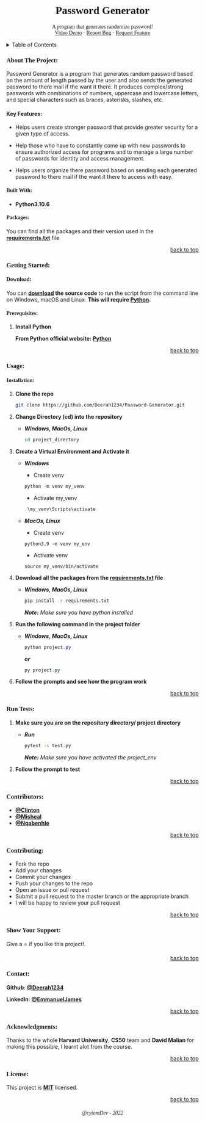 <!-- PROJECT HEADER -->
<br />
<div align="center">

  <h1 style="font-family:verdana;" align="center">Password Generator</h1>

  <p style="font-family:verdana;" align="center">
    A program that generates randomize password!
    <!-- Video Demo -->
    <br />
    <a  style="font-family:verdana;" href="">Video Demo</a>
    ·
    <!-- Report Bug -->
    <a style="font-family:verdana;" href="https://github.com/Deerah1234/Paasword-Generator/issues">Report Bug</a>
    ·
    <!-- Request Feature -->
    <a style="font-family:verdana;" href="https://github.com/Deerah1234/Paasword-Generator/issues">Request Feature</a>
  </p>
</div>

<!-- TABLE OF CONTENTS -->
<details>
  <summary>Table of Contents</summary>
  <ol>
    <li>
      <a href="about-the-project">About The Project</a>
      <ul>
        <li><a href="##built-with">Built With</a></li>
      </ul>
      <ul>
        <li><a href="#Packages">Packages</a></li>
      </ul>
    </li>
    <li>
      <a href="#getting-started">Getting Started</a>
      <ul>
        <li><a href="#prerequisites">Prerequisites</a></li>
      </ul>
    </li>
    <li>
      <a href="#usage">Usage</a>
      <ul>
        <li><a href="#Installation">Installation</a></li>
      </ul>
    </li>
    <li><a href="#run-tests">Run Tests</a></li>
    <li><a href="#Contributors">Contributors</a></li>
    <li><a href="#contributing">Contributing</a></li>
    <li><a href="#show-your-support:">Show Your Support</a></li>  
    <li><a href="#contact">Contact</a></li>
    <li><a href="#acknowledgments">Acknowledgments</a></li>
  </ol>
</details>


<!-- ABOUT THE PROJECT -->
<h3 style="font-family:verdana;">About The Project:</h3>

<p style="font-family:verdana;">

Password Generator is a program that generates random password based on the amount of length passed by the user and also sends the generated password to there mail if the want it there.
It produces complex/strong passwords with combinations of numbers, uppercase and lowercase letters, and special characters such as braces, asterisks, slashes, etc.

#### Key Features:
* Helps users create stronger password that provide greater security for a given type of access.

* Help those who have to constantly come up with new passwords to ensure authorized access for programs and to manage a large number of passwords for identity and access management. 

* Helps users organize there password based on sending each generated password to there mail if the want it there to access with easy.

</p> 


<!-- BUILT WITH -->
<h4 style="font-family:verdana;">Built With:</h4>

* **Python3.10.6**


<!-- PACKAGES -->
<h4 style="font-family:verdana;">Packages:</h4>
<p style="font-family:verdana;">

You can find all the packages and their version used in the **[requirements.txt](https://github.com/Deerah1234/Paasword-Generator/blob/main/Project/requirements.txt)** file

</p>
<p align="right"><a href="https://github.com/Deerah1234/Paasword-Generator#password-generator">back to top</a></p>


<!-- GETTING STARTED -->
<h3 style="font-family:verdana;">Getting Started:</h3>

<!-- DOWNLOAD -->
<h4 style="font-family:verdana;">Download:</h4>

You can **[download](https://github.com/Deerah1234/Paasword-Generator/archive/refs/heads/main.zip) the source code** to run the script from the command line on Windows, macOS and Linux. **This will require [Python](https://www.python.org/downloads/).**

<!-- PREREQUISITES -->
<h4 style="font-family:verdana;">Prerequisites:</h4>
<p style="font-family:verdana;">

1. **Install Python**
    
    **From Python official website: [Python](https://www.python.org/downloads/)**
</p>
<p align="right"><a href="https://github.com/Deerah1234/Paasword-Generator#password-generator">back to top</a></p>


<!-- USAGE -->
<h3 style="font-family:verdana;">Usage:</h3>

<!-- INSTALLATION -->
<h4 style="font-family:verdana;">Installation:</h4>
<p style="font-family:verdana;">

1. **Clone the repo**

   ```sh
   git clone https://github.com/Deerah1234/Paasword-Generator.git
   ```

2. **Change Directory (cd) into the repository**
    - _**Windows, MacOs, Linux**_

      ```sh
      cd project_directory
      ```

3. **Create a Virtual Environment and Activate it**
    - _**Windows**_
        
        * Create venv
      ```powershell
      python -m venv my_venv
      ```
      * Activate my_venv
      ```powershell
      .\my_venv\Scripts\activate
      ```
    - _**MacOs, Linux**_

      * Create venv
      ```shell
      python3.9 -m venv my_env
      ```
      * Activate venv
      ```shell
      source my_venv/bin/activate
      ```

4. **Download all the packages from the **[requirements.txt](https://github.com/Deerah1234/Paasword-Generator/blob/main/Project/requirements.txt)** file**
    - _**Windows, MacOs, Linux**_

      ```sh
      pip install -r requirements.txt
      ```
      _**Note:** Make sure you have python installed_ 

5. **Run the following command in the project folder**
    - _**Windows, MacOs, Linux**_

      ```powershell
      python project.py
      ```
      _**or**_
      ```powershell
      py project.py
      ```
6. **Follow the prompts and see how the program work**
</p>
<p align="right"><a href="https://github.com/Deerah1234/Paasword-Generator#password-generator">back to top</a></p>


<!-- RUN TEST -->
<h3 style="font-family:verdana;">Run Tests:</h3>
<p style="font-family:verdana;">

1. **Make sure you are on the repository directory/ project directory**
   - _**Run**_
      
      ```sh
     pytest -s test.py
     ```
     _**Note:** Make sure you have activated the project_env_ 
   
2. **Follow the prompt to test**
</p>
<p align="right"><a href="https://github.com/Deerah1234/Paasword-Generator#password-generator">back to top</a></p>


<!-- CONTRIBUTORS -->
<h3 style="font-family:verdana;">Contributors:</h3>
<p style="font-family:verdana;">

* **[@Clinton](https://github.com/clipintoolz)**
* **[@Misheal](https://github.com/mishael-cypher)**
* **[@Nqabenhle](https://github.com/nqabenhle)**
</p>
<p align="right"><a href="https://github.com/Deerah1234/Paasword-Generator#password-generator">back to top</a></p>


<!-- CONTRIBUTING -->
<h3 style="font-family:verdana;">Contributing:</h3>
<p style="font-family:verdana;">

- Fork the repo
- Add your changes
- Commit your changes
- Push your changes to the repo
- Open an issue or pull request
- Submit a pull request to the master branch or the appropriate branch
- I will be happy to review your pull request
</p>
<p align="right"><a href="https://github.com/Deerah1234/Paasword-Generator#password-generator">back to top</a></p>


<!-- SHOW YOUR SUPPORT -->
<h3 style="font-family:verdana;">Show Your Support:</h3>
<p style="font-family:verdana;">

Give a :star: if you like this project!.
</p>
<p align="right"><a href="https://github.com/Deerah1234/Paasword-Generator#password-generator">back to top</a></p>


<!-- CONTACT -->
<h3 style="font-family:verdana;">Contact:</h3>
<p style="font-family:verdana;">

**Github**: **[@Deerah1234](https://twitter.com/deerah1234)**

**LinkedIn**: **[@EmmanuelJames](https://www.linkedin.com/in/emmanuel-james-0418b323b/)**
</p>
<p align="right"><a href="https://github.com/Deerah1234/Paasword-Generator#password-generator">back to top</a></p>


<!-- ACKNOWLEDGMENTS -->
<h3 style="font-family:verdana;">Acknowledgments:</h3>
<p style="font-family:verdana;">

Thanks to the whole **Harvard University**, **CS50** team and **David Malian** for making this possible, I learnt alot from the course.
</p>
<p align="right"><a href="https://github.com/Deerah1234/Paasword-Generator#password-generator">back to top</a></p>


<!-- LICENSE -->
<h3 style="font-family:verdana;">License:</h3>
<p style="font-family:verdana;">

This project is **[MIT](https://github.com/Deerah1234/Paasword-Generator/blob/main/LICENSE)** licensed. 
</p>
<p align="right"><a href="https://github.com/Deerah1234/Paasword-Generator#password-generator">back to top</a></p>


<h6 style="font-family:verdana;" align="center"><em>@cyiomDev - 2022<em></h6>
